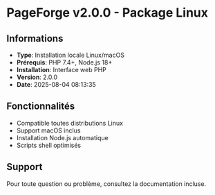# PageForge v2.0.0 - Package Linux

## Informations
- **Type**: Installation locale Linux/macOS
- **Prérequis**: PHP 7.4+, Node.js 18+
- **Installation**: Interface web PHP
- **Version**: 2.0.0
- **Date**: 2025-08-04 08:13:35

## Fonctionnalités
- Compatible toutes distributions Linux
- Support macOS inclus
- Installation Node.js automatique
- Scripts shell optimisés

## Support
Pour toute question ou problème, consultez la documentation incluse.
